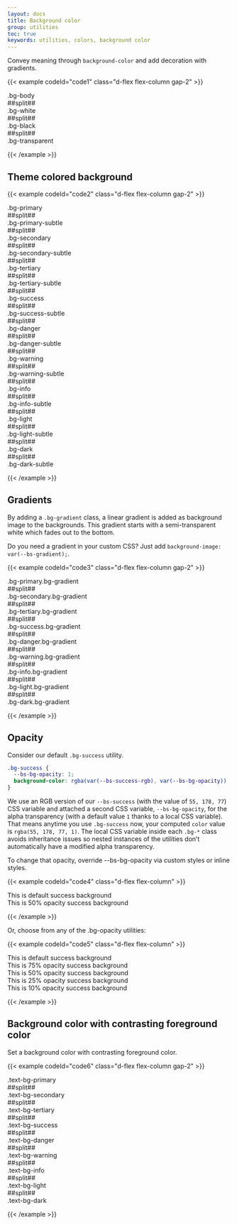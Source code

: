 ```yaml
---
layout: docs
title: Background color
group: utilities
toc: true
keywords: utilities, colors, background color
---
```


<p class="fs-4 ms-0 mb-4 page-description">
 Convey meaning through <code>background-color</code> and add decoration with gradients.
</p>

{{< example codeId="code1" class="d-flex flex-column gap-2" >}}

<div class="p-3 bg-body text-body">.bg-body</div>
##split##
<div class="p-3 bg-white text-black">.bg-white</div>
##split##
<div class="p-3 bg-black text-white">.bg-black</div>
##split##
<div class="p-3 bg-transparent text-body">.bg-transparent</div>

{{< /example >}}

## Theme colored background

{{< example codeId="code2" class="d-flex flex-column gap-2" >}}

<div class="p-3 bg-primary" style="color: var(--bs-text-on-primary);">.bg-primary</div>
##split##
<div class="p-3 bg-primary-subtle text-primary-emphasis">.bg-primary-subtle</div>
##split##
<div class="p-3 bg-secondary" style="color: var(--bs-text-on-secondary);">.bg-secondary</div>
##split##
<div class="p-3 bg-secondary-subtle text-secondary-emphasis">.bg-secondary-subtle</div>
##split##
<div class="p-3 bg-tertiary" style="color: var(--bs-text-on-tertiary);">.bg-tertiary</div>
##split##
<div class="p-3 bg-tertiary-subtle text-tertiary-emphasis">.bg-tertiary-subtle</div>
##split##
<div class="p-3 bg-success" style="color: var(--bs-text-on-success);">.bg-success</div>
##split##
<div class="p-3 bg-success-subtle text-success-emphasis">.bg-success-subtle</div>
##split##
<div class="p-3 bg-danger" style="color: var(--bs-text-on-danger);">.bg-danger</div>
##split##
<div class="p-3 bg-danger-subtle text-danger-emphasis">.bg-danger-subtle</div>
##split##
<div class="p-3 bg-warning" style="color: var(--bs-text-on-warning);">.bg-warning</div>
##split##
<div class="p-3 bg-warning-subtle text-warning-emphasis">.bg-warning-subtle</div>
##split##
<div class="p-3 bg-info" style="color: var(--bs-text-on-info);">.bg-info</div>
##split##
<div class="p-3 bg-info-subtle text-info-emphasis">.bg-info-subtle</div>
##split##
<div class="p-3 bg-light" style="color: var(--bs-text-on-light);">.bg-light</div>
##split##
<div class="p-3 bg-light-subtle text-light-emphasis">.bg-light-subtle</div>
##split##
<div class="p-3 bg-dark" style="color: var(--bs-text-on-dark);">.bg-dark</div>
##split##
<div class="p-3 bg-dark-subtle text-dark-emphasis">.bg-dark-subtle</div>

{{< /example >}}

## Gradients

By adding a ```.bg-gradient``` class, a linear gradient is added as background image to the 
backgrounds. This gradient starts with a semi-transparent white which fades out to the bottom.

Do you need a gradient in your custom CSS? Just add ```background-image: var(--bs-gradient);```.

{{< example codeId="code3" class="d-flex flex-column gap-2" >}}

<div class="p-3 bg-primary bg-gradient" style="color: var(--bs-text-on-primary);">.bg-primary.bg-gradient</div>
##split##
<div class="p-3 bg-secondary bg-gradient" style="color: var(--bs-text-on-secondary);">.bg-secondary.bg-gradient</div>
##split##
<div class="p-3 bg-tertiary bg-gradient" style="color: var(--bs-text-on-tertiary);">.bg-tertiary.bg-gradient</div>
##split##
<div class="p-3 bg-success bg-gradient" style="color: var(--bs-text-on-success);">.bg-success.bg-gradient</div>
##split##
<div class="p-3 bg-danger bg-gradient" style="color: var(--bs-text-on-danger);">.bg-danger.bg-gradient</div>
##split##
<div class="p-3 bg-warning bg-gradient" style="color: var(--bs-text-on-warning);">.bg-warning.bg-gradient</div>
##split##
<div class="p-3 bg-info bg-gradient" style="color: var(--bs-text-on-info);">.bg-info.bg-gradient</div>
##split##
<div class="p-3 bg-light bg-gradient" style="color: var(--bs-text-on-light);">.bg-light.bg-gradient</div>
##split##
<div class="p-3 bg-dark bg-gradient" style="color: var(--bs-text-on-dark);">.bg-dark.bg-gradient</div>

{{< /example >}}

## Opacity
Consider our default ```.bg-success``` utility.

```css
.bg-success {
  --bs-bg-opacity: 1;
  background-color: rgba(var(--bs-success-rgb), var(--bs-bg-opacity)) !important;
}
```
We use an RGB version of our ```--bs-success``` (with the value of ```55, 178, 77```) CSS variable 
and attached a second CSS variable, ```--bs-bg-opacity```, for the alpha transparency 
(with a default value ```1``` thanks to a local CSS variable). That means anytime you use 
```.bg-success``` now, your computed ```color``` value is ```rgba(55, 178, 77, 1)```. 
The local CSS variable inside each ```.bg-*``` class avoids inheritance issues so nested 
instances of the utilities don’t automatically have a modified alpha transparency.

To change that opacity, override --bs-bg-opacity via custom styles or inline styles.

{{< example codeId="code4" class="d-flex flex-column" >}}

<div class="bg-success p-2 text-black">This is default success background</div>
<div class="bg-success p-2" style="--bs-bg-opacity: .5;">This is 50% opacity success background</div>

{{< /example >}}

Or, choose from any of the .bg-opacity utilities:

{{< example codeId="code5" class="d-flex flex-column" >}}

<div class="bg-success p-2 text-black">This is default success background</div>
<div class="bg-success p-2 text-black bg-opacity-75">This is 75% opacity success background</div>
<div class="bg-success p-2 text-black bg-opacity-50">This is 50% opacity success background</div>
<div class="bg-success p-2 text-black bg-opacity-25">This is 25% opacity success background</div>
<div class="bg-success p-2 text-black bg-opacity-10">This is 10% opacity success background</div>

{{< /example >}}

## Background color with contrasting foreground color
Set a background color with contrasting foreground color.

{{< example codeId="code6" class="d-flex flex-column gap-2" >}}

<div class="p-3 text-bg-primary">.text-bg-primary</div>
##split##
<div class="p-3 text-bg-secondary">.text-bg-secondary</div>
##split##
<div class="p-3 text-bg-tertiary">.text-bg-tertiary</div>
##split##
<div class="p-3 text-bg-success">.text-bg-success</div>
##split##
<div class="p-3 text-bg-danger">.text-bg-danger</div>
##split##
<div class="p-3 text-bg-warning">.text-bg-warning</div>
##split##
<div class="p-3 text-bg-info">.text-bg-info</div>
##split##
<div class="p-3 text-bg-light">.text-bg-light</div>
##split##
<div class="p-3 text-bg-dark">.text-bg-dark</div>

{{< /example >}}
